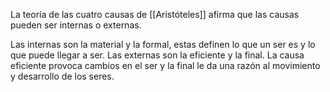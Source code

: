 La teoría de las cuatro causas de [[Aristóteles]] afirma que las causas pueden ser internas o externas.

Las internas son la material y la formal, estas definen lo que un ser es y lo que puede llegar a ser. Las externas son la eficiente y la final. La causa eficiente provoca cambios en el ser y la final le da una razón al movimiento y desarrollo de los seres.